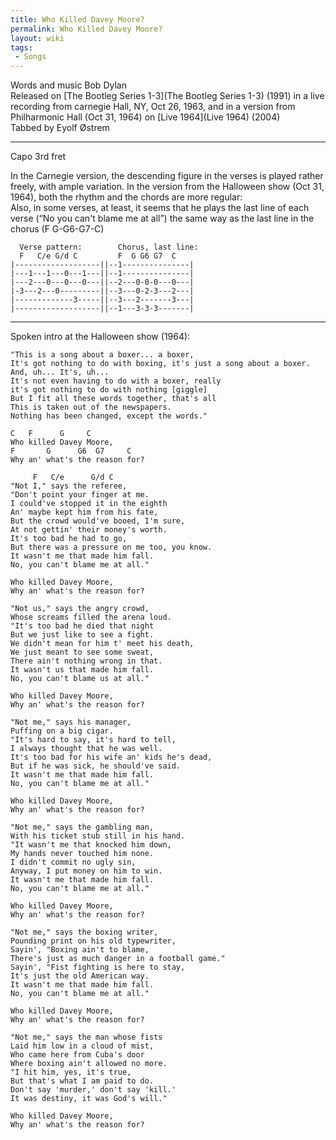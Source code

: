 ```yaml
---
title: Who Killed Davey Moore?
permalink: Who Killed Davey Moore?
layout: wiki
tags:
 - Songs
---
```


Words and music Bob Dylan  
Released on [The Bootleg Series 1-3](The Bootleg Series 1-3)
(1991) in a live recording from carnegie Hall, NY, Oct 26, 1963, and in
a version from Philharmonic Hall (Oct 31, 1964) on [Live
1964](Live 1964) (2004)  
Tabbed by Eyolf Østrem

* * * * *

Capo 3rd fret

In the Carnegie version, the descending figure in the verses is played
rather freely, with ample variation. In the version from the Halloween
show (Oct 31, 1964), both the rhythm and the chords are more regular:  
Also, in some verses, at least, it seems that he plays the last line of
each verse (“No you can't blame me at all”) the same way as the last
line in the chorus (F G-G6-G7-C)

      Verse pattern:        Chorus, last line:
      F   C/e G/d C         F  G G6 G7  C
    |-------------------||--1---------------|
    |---1---1---0---1---||--1---------------|
    |---2---0---0---0---||--2---0-0-0---0---|
    |-3---2---0---------||--3---0-2-3---2---|
    |-------------3-----||--3---2-------3---|
    |-------------------||--1---3-3-3-------|

* * * * *

Spoken intro at the Halloween show (1964):

    "This is a song about a boxer... a boxer,
    It's got nothing to do with boxing, it's just a song about a boxer.
    And, uh... It's, uh...
    It's not even having to do with a boxer, really
    it's got nothing to do with nothing [giggle]
    But I fit all these words together, that's all
    This is taken out of the newspapers.
    Nothing has been changed, except the words."

    C   F      G     C
    Who killed Davey Moore,
    F       G      G6  G7     C
    Why an' what's the reason for?

         F   C/e      G/d C
    "Not I," says the referee,
    "Don't point your finger at me.
    I could've stopped it in the eighth
    An' maybe kept him from his fate,
    But the crowd would've booed, I'm sure,
    At not gettin' their money's worth.
    It's too bad he had to go,
    But there was a pressure on me too, you know.
    It wasn't me that made him fall.
    No, you can't blame me at all."

    Who killed Davey Moore,
    Why an' what's the reason for?

    "Not us," says the angry crowd,
    Whose screams filled the arena loud.
    "It's too bad he died that night
    But we just like to see a fight.
    We didn't mean for him t' meet his death,
    We just meant to see some sweat,
    There ain't nothing wrong in that.
    It wasn't us that made him fall.
    No, you can't blame us at all."

    Who killed Davey Moore,
    Why an' what's the reason for?

    "Not me," says his manager,
    Puffing on a big cigar.
    "It's hard to say, it's hard to tell,
    I always thought that he was well.
    It's too bad for his wife an' kids he's dead,
    But if he was sick, he should've said.
    It wasn't me that made him fall.
    No, you can't blame me at all."

    Who killed Davey Moore,
    Why an' what's the reason for?

    "Not me," says the gambling man,
    With his ticket stub still in his hand.
    "It wasn't me that knocked him down,
    My hands never touched him none.
    I didn't commit no ugly sin,
    Anyway, I put money on him to win.
    It wasn't me that made him fall.
    No, you can't blame me at all."

    Who killed Davey Moore,
    Why an' what's the reason for?

    "Not me," says the boxing writer,
    Pounding print on his old typewriter,
    Sayin', "Boxing ain't to blame,
    There's just as much danger in a football game."
    Sayin', "Fist fighting is here to stay,
    It's just the old American way.
    It wasn't me that made him fall.
    No, you can't blame me at all."

    Who killed Davey Moore,
    Why an' what's the reason for?

    "Not me," says the man whose fists
    Laid him low in a cloud of mist,
    Who came here from Cuba's door
    Where boxing ain't allowed no more.
    "I hit him, yes, it's true,
    But that's what I am paid to do.
    Don't say 'murder,' don't say 'kill.'
    It was destiny, it was God's will."

    Who killed Davey Moore,
    Why an' what's the reason for?
